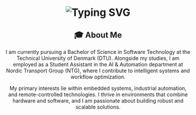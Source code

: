 <div align="center"> <h1> <img src="https://readme-typing-svg.herokuapp.com?font=Jetbrains+mono&size=40&duration=3000&color=33FF33&center=true&vCenter=true&width=435&lines=Hey..+I'm+Oliver;This+is..;..my+Github..;" alt="Typing SVG"/> </h1> </div>

<div align="center">
    <h2>🎓 About Me</h2>
    <p>I am currently pursuing a Bachelor of Science in Software Technology at the Technical University of Denmark (DTU). Alongside my studies, I am employed as a Student Assistant in the AI & Automation department at Nordic Transport Group (NTG), where I contribute to intelligent systems and workflow optimization.

My primary interests lie within embedded systems, industrial automation, and remote-controlled technologies. I thrive in environments that combine hardware and software, and I am passionate about building robust and scalable solutions.</p>
</div>

<!--
**OliverDolle/OliverDolle** is a ✨ _special_ ✨ repository because its `README.md` (this file) appears on your GitHub profile.

Here are some ideas to get you started:

- 🔭 I’m currently working on ...
- 🌱 I’m currently learning ...
- 👯 I’m looking to collaborate on ...
- 🤔 I’m looking for help with ...
- 💬 Ask me about ...
- 📫 How to reach me: ...
- 😄 Pronouns: ...
- ⚡ Fun fact: ...
-->

